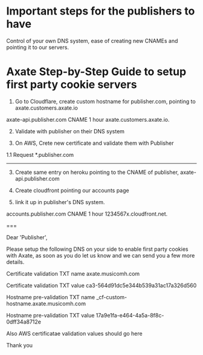 # Important steps for the publishers to have

Control of your own DNS system, ease of creating new CNAMEs and pointing it to our servers.


# Axate Step-by-Step Guide to setup first party cookie servers 

1. Go to Cloudflare, create custom hostname for publisher.com, pointing to axate.customers.axate.io

axate-api.publisher.com	CNAME	1 hour	 axate.customers.axate.io.

2. Validate with publisher on their DNS system


1. On AWS, Crete new certificate and validate them with Publisher

1.1 Request *.publisher.com

--- 

3. Create same entry on heroku pointing to the CNAME of publisher, axate-api.publisher.com


3. Create cloudfront pointing our accounts page

4. link it up in publisher's DNS system.

accounts.publisher.com	CNAME	1 hour	 1234567x.cloudfront.net.

=== 

Dear 'Publisher',

Please setup the following DNS on your side to enable first party cookies with Axate, as soon as you do let us know and we can send you a few more details.

Certificate validation TXT name
axate.musicomh.com

Certificate validation TXT value
ca3-564d91dc5e344b539a31ac17a326d560


Hostname pre-validation TXT name
_cf-custom-hostname.axate.musicomh.com

Hostname pre-validation TXT value
17a9e1fa-e464-4a5a-8f8c-0dff34a8712e

Also AWS certificatae validation values should go here


Thank you
